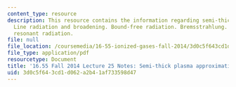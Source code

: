 ```yaml
---
content_type: resource
description: This resource contains the information regarding semi-thick plasma approximation.
  Line radiation and broadening. Bound-free radiation. Bremsstrahlung. Escape for
  resonant radiation.
file: null
file_location: /coursemedia/16-55-ionized-gases-fall-2014/3d0c5f643cd1d062a2b41af733598d47_MIT16_55F14_Lecture25.pdf
file_type: application/pdf
resourcetype: Document
title: '16.55 Fall 2014 Lecture 25 Notes: Semi-thick plasma approximation'
uid: 3d0c5f64-3cd1-d062-a2b4-1af733598d47
---
```

